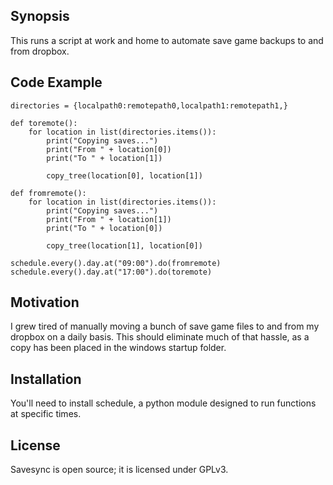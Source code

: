 ## Synopsis
This runs a script at work and home to automate save game backups to and from dropbox.

## Code Example
```
directories = {localpath0:remotepath0,localpath1:remotepath1,}

def toremote():
    for location in list(directories.items()):
        print("Copying saves...")
        print("From " + location[0])
        print("To " + location[1])

        copy_tree(location[0], location[1])

def fromremote():
    for location in list(directories.items()):
        print("Copying saves...")
        print("From " + location[1])
        print("To " + location[0])

        copy_tree(location[1], location[0])

schedule.every().day.at("09:00").do(fromremote)
schedule.every().day.at("17:00").do(toremote)
```
## Motivation

I grew tired of manually moving a bunch of save game files to and from my dropbox on a daily basis.  This should eliminate much of that hassle, as a copy has been placed in the windows startup folder.

## Installation

You'll need to install schedule, a python module designed to run functions at specific times.

## License

Savesync is open source; it is licensed under GPLv3.

